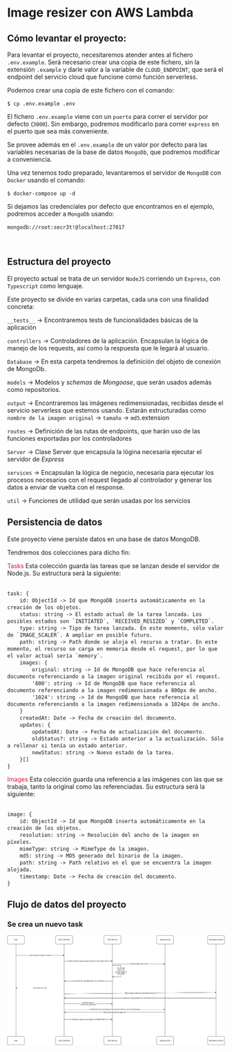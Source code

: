 # Image resizer con AWS Lambda

## Cómo levantar el proyecto:

Para levantar el proyecto, necesitaremos atender antes al fichero `.env.example`. Será necesario crear una copia de este fichero, sin la extensión `.example` y darle valor a la variable de `CLOUD_ENDPOINT`, que será el endpoint del servicio cloud que funcione como función serverless.

Podemos crear una copia de este fichero con el comando:

```
$ cp .env.example .env
```

El fichero `.env.example` viene con un `puerto` para correr el servidor por defecto (`3000`). Sin embargo, podremos modificarlo para correr `express` en el puerto que sea más conveniente.

Se provee además en el `.env.example` de un valor por defecto para las variables necesarias de la base de datos `MongoDb`, que podremos modificar a conveniencia.

Una vez tenemos todo preparado, levantaremos el servidor de `MongoDB` con `Docker` usando el comando:

```
$ docker-compose up -d
```

Si dejamos las credenciales por defecto que encontramos en el ejemplo, podremos acceder a `MongoDb` usando:

```
mongodb://root:secr3t!@localhost:27017
```

<br/>

## Estructura del proyecto

El proyecto actual se trata de un servidor `NodeJS` corriendo un `Express`, con `Typescript` como lenguaje.

Este proyecto se divide en varias carpetas, cada una con una finalidad concreta:

`__tests__` -> Encontraremos tests de funcionalidades básicas de la aplicación

`controllers` -> Controladores de la aplicación. Encapsulan la lógica de manejo de los requests, así como la respuesta que le legará al usuario.

`Database` -> En esta carpeta tendremos la definición del objeto de conexión de MongoDb.

`models` -> Modelos y _schemas_ de _Mongoose_, que serán usados además como repositorios.

`output` -> Encontraremos las imágenes redimensionadas, recibidas desde el servicio serverless que estemos usando. Estarán estructuradas como `nombre de la imagen original` -> `tamaño` -> `md5`.extension

`routes` -> Definición de las rutas de endpoints, que harán uso de las funciones exportadas por los controladores

`Server` -> Clase Server que encapsula la lógina necesaria ejecutar el servidor de _Express_

`services` -> Encapsulan la lógica de negocio, necesaria para ejecutar los procesos necesarios con el request llegado al controlador y generar los datos a enviar de vuelta con el response.

`util` -> Funciones de utilidad que serán usadas por los servicios


## Persistencia de datos

Este proyecto viene persiste datos en una base de datos MongoDB.

Tendremos dos colecciones para dicho fin:

<span style="color: crimson;"> Tasks </span>
Esta colección guarda las tareas que se lanzan desde el servidor de Node.js. Su estructura será la siguiente:

```

task: {
    id: ObjectId -> Id que MongoDB inserta automáticamente en la creación de los objetos.
    status: string -> El estado actual de la tarea lanzada. Los posibles estados son `INITIATED`, `RECEIVED_RESIZED` y `COMPLETED`.
    type: string -> Tipo de tarea lanzada. En este momento, sólo valor de `IMAGE_SCALER`. A ampliar en posible futuro.
    path: string -> Path donde se aloja el recurso a tratar. En este momento, el recurso se carga en memoria desde el request, por lo que el valor actual sería `memory`.
    images: {
        original: string -> Id de MongoDB que hace referencia al documento referenciando a la imagen original recibida por el request.
        '800': string -> Id de MongoDB que hace referencia al documento referenciando a la imagen redimensionada a 800px de ancho.
        '1024': string -> Id de MongoDB que hace referencia al documento referenciando a la imagen redimensionada a 1024px de ancho.
    }
    createdAt: Date -> Fecha de creación del documento.
    updates: {
        updatedAt: Date -> Fecha de actualización del documento.
        oldStatus?: string -> Estado anterior a la actualización. Sólo a rellenar si tenía un estado anterior.
        newStatus: string -> Nuevo estado de la tarea.
    }[]
}

``` 

<span style='color: crimson;'> Images </span>
Esta colección guarda una referencia a las imágenes con las que se trabaja, tanto la original como las referenciadas. Su estructura será la siguiente:

```

image: {
    id: ObjectId -> Id que MongoDB inserta automáticamente en la creación de los objetos.
    resolution: string -> Resolución del ancho de la imagen en píxeles.
    mimeType: string -> MimeType de la imagen.
    md5: string -> MD5 generado del binario de la imagen.
    path: string -> Path relativo en el que se encuentra la imagen alojada.
    timestamp: Date -> Fecha de creación del documento.
}

```


## Flujo de datos del proyecto

### Se crea un nuevo task

![Flow](./Documentation/flujo-image.png)